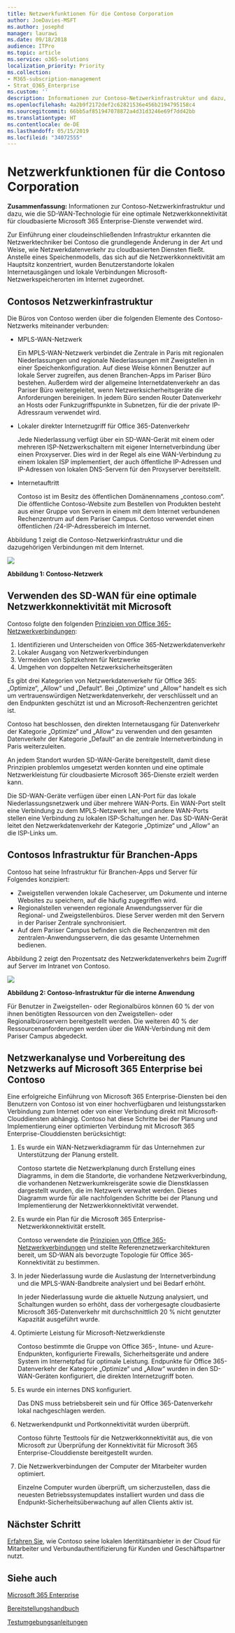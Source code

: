 ```yaml
---
title: Netzwerkfunktionen für die Contoso Corporation
author: JoeDavies-MSFT
ms.author: josephd
manager: laurawi
ms.date: 09/18/2018
audience: ITPro
ms.topic: article
ms.service: o365-solutions
localization_priority: Priority
ms.collection:
- M365-subscription-management
- Strat_O365_Enterprise
ms.custom: ''
description: Informationen zur Contoso-Netzwerkinfrastruktur und dazu, wie die SD-WAN-Technologie für eine optimale Netzwerkkonnektivität für cloudbasierte Microsoft 365 Enterprise-Dienste verwendet wird.
ms.openlocfilehash: 4a2b9f2172def2c62821536e456b2194795158c4
ms.sourcegitcommit: 66bb5af851947078872a4d31d3246e69f7dd42bb
ms.translationtype: HT
ms.contentlocale: de-DE
ms.lasthandoff: 05/15/2019
ms.locfileid: "34072555"
---
```

# <a name="networking-for-the-contoso-corporation"></a>Netzwerkfunktionen für die Contoso Corporation

**Zusammenfassung:** Informationen zur Contoso-Netzwerkinfrastruktur und dazu, wie die SD-WAN-Technologie für eine optimale Netzwerkkonnektivität für cloudbasierte Microsoft 365 Enterprise-Dienste verwendet wird.

Zur Einführung einer cloudeinschließenden Infrastruktur erkannten die Netzwerktechniker bei Contoso die grundlegende Änderung in der Art und Weise, wie Netzwerkdatenverkehr zu cloudbasierten Diensten fließt. Anstelle eines Speichenmodells, das sich auf die Netzwerkkonnektivität am Hauptsitz konzentriert, wurden Benutzerstandorte lokalen Internetausgängen und lokale Verbindungen Microsoft-Netzwerkspeicherorten im Internet zugeordnet.

## <a name="contosos-networking-infrastructure"></a>Contosos Netzwerkinfrastruktur

Die Büros von Contoso werden über die folgenden Elemente des Contoso-Netzwerks miteinander verbunden:

- MPLS-WAN-Netzwerk

  Ein MPLS-WAN-Netzwerk verbindet die Zentrale in Paris mit regionalen Niederlassungen und regionale Niederlassungen mit Zweigstellen in einer Speichenkonfiguration. Auf diese Weise können Benutzer auf lokale Server zugreifen, aus denen Branchen-Apps im Pariser Büro bestehen. Außerdem wird der allgemeine Internetdatenverkehr an das Pariser Büro weitergeleitet, wenn Netzwerksicherheitsgeräte die Anforderungen bereinigen. In jedem Büro senden Router Datenverkehr an Hosts oder Funkzugriffspunkte in Subnetzen, für die der private IP-Adressraum verwendet wird.

- Lokaler direkter Internetzugriff für Office 365-Datenverkehr

  Jede Niederlassung verfügt über ein SD-WAN-Gerät mit einem oder mehreren ISP-Netzwerkschaltern mit eigener Internetverbindung über einen Proxyserver. Dies wird in der Regel als eine WAN-Verbindung zu einem lokalen ISP implementiert, der auch öffentliche IP-Adressen und IP-Adressen von lokalen DNS-Servern für den Proxyserver bereitstellt.

- Internetauftritt

  Contoso ist im Besitz des öffentlichen Domänennamens „contoso.com“. Die öffentliche Contoso-Website zum Bestellen von Produkten besteht aus einer Gruppe von Servern in einem mit dem Internet verbundenen Rechenzentrum auf dem Pariser Campus. Contoso verwendet einen öffentlichen /24-IP-Adressbereich im Internet.

Abbildung 1 zeigt die Contoso-Netzwerkinfrastruktur und die dazugehörigen Verbindungen mit dem Internet.

![](./media/contoso-networking/contoso-networking-fig1.png)
 
**Abbildung 1: Contoso-Netzwerk**

## <a name="use-of-sd-wan-for-optimal-network-connectivity-to-microsoft"></a>Verwenden des SD-WAN für eine optimale Netzwerkkonnektivität mit Microsoft

Contoso folgte den folgenden [Prinzipien von Office 365-Netzwerkverbindungen](https://docs.microsoft.com/office365/enterprise/office-365-network-connectivity-principles):

1. Identifizieren und Unterscheiden von Office 365-Netzwerkdatenverkehr
2. Lokaler Ausgang von Netzwerkverbindungen
3. Vermeiden von Spitzkehren für Netzwerke
4. Umgehen von doppelten Netzwerksicherheitsgeräten

Es gibt drei Kategorien von Netzwerkdatenverkehr für Office 365: „Optimize“, „Allow“ und „Default“. Bei „Optimize“ und „Allow“ handelt es sich um vertrauenswürdigen Netzwerkdatenverkehr, der verschlüsselt und an den Endpunkten geschützt ist und an Microsoft-Rechenzentren gerichtet ist.

Contoso hat beschlossen, den direkten Internetausgang für Datenverkehr der Kategorie „Optimize“ und „Allow“ zu verwenden und den gesamten Datenverkehr der Kategorie „Default“ an die zentrale Internetverbindung in Paris weiterzuleiten.

An jedem Standort wurden SD-WAN-Geräte bereitgestellt, damit diese Prinzipien problemlos umgesetzt werden konnten und eine optimale Netzwerkleistung für cloudbasierte Microsoft 365-Dienste erzielt werden kann.

Die SD-WAN-Geräte verfügen über einen LAN-Port für das lokale Niederlassungsnetzwerk und über mehrere WAN-Ports. Ein WAN-Port stellt eine Verbindung zu dem MPLS-Netzwerk her, und andere WAN-Ports stellen eine Verbindung zu lokalen ISP-Schaltungen her. Das SD-WAN-Gerät leitet den Netzwerkdatenverkehr der Kategorie „Optimize“ und „Allow“ an die ISP-Links um.

## <a name="contosos-line-of-business-app-infrastructure"></a>Contosos Infrastruktur für Branchen-Apps

Contoso hat seine Infrastruktur für Branchen-Apps und Server für Folgendes konzipiert:

- Zweigstellen verwenden lokale Cacheserver, um Dokumente und interne Websites zu speichern, auf die häufig zugegriffen wird.
- Regionalstellen verwenden regionale Anwendungsserver für die Regional- und Zweigstellenbüros. Diese Server werden mit den Servern in der Pariser Zentrale synchronisiert.
- Auf dem Pariser Campus befinden sich die Rechenzentren mit den zentralen-Anwendungsservern, die das gesamte Unternehmen bedienen.

Abbildung 2 zeigt den Prozentsatz des Netzwerkdatenverkehrs beim Zugriff auf Server im Intranet von Contoso.

![](./media/contoso-networking/contoso-networking-fig2.png)
 
**Abbildung 2: Contoso-Infrastruktur für die interne Anwendung**

Für Benutzer in Zweigstellen- oder Regionalbüros können 60 % der von ihnen benötigten Ressourcen von den Zweigstellen- oder Regionalbüroservern bereitgestellt werden.
 Die weiteren 40 % der Ressourcenanforderungen werden über die WAN-Verbindung mit dem Pariser Campus abgedeckt.

## <a name="contosos-network-analysis-and-preparation-of-their-network-for-microsoft-365-enterprise"></a>Netzwerkanalyse und Vorbereitung des Netzwerks auf Microsoft 365 Enterprise bei Contoso

Eine erfolgreiche Einführung von Microsoft 365 Enterprise-Diensten bei den Benutzern von Contoso ist von einer hochverfügbaren und leistungsstarken Verbindung zum Internet oder von einer Verbindung direkt mit Microsoft-Clouddiensten abhängig. Contoso hat diese Schritte bei der Planung und Implementierung einer optimierten Verbindung mit Microsoft 365 Enterprise-Clouddiensten berücksichtigt:

1. Es wurde ein WAN-Netzwerkdiagramm für das Unternehmen zur Unterstützung der Planung erstellt.

   Contoso startete die Netzwerkplanung durch Erstellung eines Diagramms, in dem die Standorte, die vorhandene Netzwerkverbindung, die vorhandenen Netzwerkumkreisgeräte sowie die Dienstklassen dargestellt wurden, die im Netzwerk verwaltet werden. Dieses Diagramm wurde für alle nachfolgenden Schritte bei der Planung und Implementierung der Netzwerkkonnektivität verwendet.

2. Es wurde ein Plan für die Microsoft 365 Enterprise-Netzwerkkonnektivität erstellt.

   Contoso verwendete die [Prinzipien von Office 365-Netzwerkverbindungen](https://docs.microsoft.com/office365/enterprise/office-365-network-connectivity-principles) und stellte Referenznetzwerkarchitekturen bereit, um SD-WAN als bevorzugte Topologie für Office 365-Konnektivität zu bestimmen.

3. In jeder Niederlassung wurde die Auslastung der Internetverbindung und die MPLS-WAN-Bandbreite analysiert und bei Bedarf erhöht.

   In jeder Niederlassung wurde die aktuelle Nutzung analysiert, und Schaltungen wurden so erhöht, dass der vorhergesagte cloudbasierte Microsoft 365-Datenverkehr mit durchschnittlich 20 % nicht genutzter Kapazität ausgeführt wurde.

4. Optimierte Leistung für Microsoft-Netzwerkdienste

   Contoso bestimmte die Gruppe von Office 365-, Intune- und Azure-Endpunkten, konfigurierte Firewalls, Sicherheitsgeräte und andere System im Internetpfad für optimale Leistung. Endpunkte für Office 365-Datenverkehr der Kategorie „Optimize“ und „Allow“ wurden in den SD-WAN-Geräten konfiguriert, die direkten Internetzugriff boten.

5. Es wurde ein internes DNS konfiguriert.

   Das DNS muss betriebsbereit sein und für Office 365-Datenverkehr lokal nachgeschlagen werden.

6. Netzwerkendpunkt und Portkonnektivität wurden überprüft.

   Contoso führte Testtools für die Netzwerkkonnektivität aus, die von Microsoft zur Überprüfung der Konnektivität für Microsoft 365 Enterprise-Clouddienste bereitgestellt wurden.

7. Die Netzwerkverbindungen der Computer der Mitarbeiter wurden optimiert.

   Einzelne Computer wurden überprüft, um sicherzustellen, dass die neuesten Betriebssystemupdates installiert wurden und dass die Endpunkt-Sicherheitsüberwachung auf allen Clients aktiv ist.

## <a name="next-step"></a>Nächster Schritt

[Erfahren Sie](contoso-identity.md), wie Contoso seine lokalen Identitätsanbieter in der Cloud für Mitarbeiter und Verbundauthentifizierung für Kunden und Geschäftspartner nutzt.

## <a name="see-also"></a>Siehe auch

[Microsoft 365 Enterprise](networking-infrastructure.md)

[Bereitstellungshandbuch](deploy-microsoft-365-enterprise.md)

[Testumgebungsanleitungen](m365-enterprise-test-lab-guides.md)
